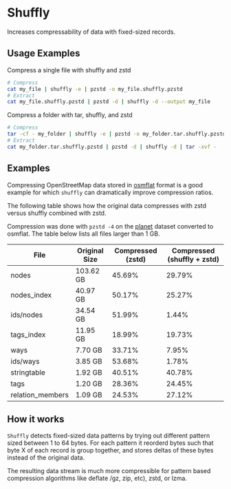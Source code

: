 # Shuffly


Increases compressability of data with fixed-sized records.

## Usage Examples

Compress a single file with shuffly and zstd

```sh
# Compress
cat my_file | shuffly -e | pzstd -o my_file.shuffly.pzstd
# Extract
cat my_file.shuffly.pzstd | pzstd -d | shuffly -d --output my_file
```

Compress a folder with tar, shuffly, and zstd

```sh
# Compress
tar -cf - my_folder | shuffly -e | pzstd -o my_folder.tar.shuffly.pzstd
# Extract
cat my_folder.tar.shuffly.pzstd | pzstd -d | shuffly -d | tar -xvf -
```

## Examples

Compressing OpenStreetMap data stored in [osmflat](https://github.com/boxdot/osmflat-rs) format is a good example for which `shuffly` can dramatically improve compression ratios.

The following table shows how the original data compresses with zstd versus shuffly combined with zstd.

Compression was done with `pzstd -4` on the [planet](https://planet.openstreetmap.org/) dataset converted to osmflat. The table below lists all files larger than 1 GB.

| File | Original Size | Compressed (zstd) | Compressed (shuffly + zstd) |
| ---- | ------------- | ----------------- | --------------------------- |
| nodes            | 103.62 GB | 45.69% | 29.79% |
| nodes_index      | 40.97 GB  | 50.17% | 25.27% |
| ids/nodes        | 34.54 GB  | 51.99% | 1.44%  |
| tags_index       | 11.95 GB  | 18.99% | 19.73% |
| ways             | 7.70 GB   | 33.71% | 7.95%  |
| ids/ways         | 3.85 GB   | 53.68% | 1.78%  |
| stringtable      | 1.92 GB   | 40.51% | 40.78% |
| tags             | 1.20 GB   | 28.36% | 24.45% |
| relation_members | 1.09 GB   | 24.53% | 27.12% |


## How it works

`Shuffly` detects fixed-sized data patterns by trying out different pattern sized between 1 to 64 bytes. For each pattern it reorderd bytes such that byte X of each record is group together, and stores deltas of these bytes instead of the original data.

The resulting data stream is much more compressible for pattern based compression algorithms like deflate /gz, zip, etc), zstd, or lzma.